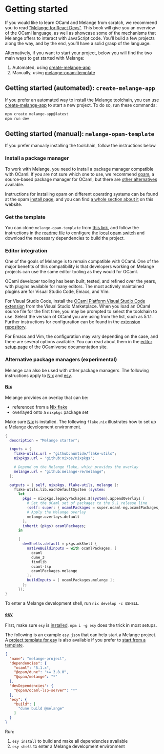 # Getting started

If you would like to learn OCaml and Melange from scratch, we recommend you to
read ["Melange for React Devs"](https://react-book.melange.re/). This book will
give you an overview of the OCaml language, as well as showcase some of the
mechanisms that Melange offers to interact with JavaScript code. You’ll build a
few projects along the way, and by the end, you’ll have a solid grasp of the
language.

Alternatively, if you want to start your project, below you will find the two
main ways to get started with Melange:
1. Automated, using
  [create-melange-app](https://github.com/dmmulroy/create-melange-app)
2. Manually, using
  [melange-opam-template](https://github.com/melange-re/melange-opam-template)

## Getting started (automated): `create-melange-app`

If you prefer an automated way to install the Melange toolchain, you can use
[create-melange-app](https://github.com/dmmulroy/create-melange-app) to start a
new project. To do so, run these commands:

```bash
npm create melange-app@latest
npm run dev
```

## Getting started (manual): `melange-opam-template`

If you prefer manually installing the toolchain, follow the instructions below.

### Install a package manager

To work with Melange, you need to install a package manager compatible with
OCaml. If you are not sure which one to use, we recommend
[opam](https://opam.ocaml.org/), a source-based package manager for OCaml, but
there are [other alternatives](#alternative-package-managers-experimental)
available.

Instructions for installing opam on different operating systems can be found at
the opam [install page](https://opam.ocaml.org/doc/Install.html), and you can
find [a whole section about it](package-management.md) on this website.

### Get the template

You can clone `melange-opam-template` from [this
link](https://github.com/melange-re/melange-opam-template/generate), and follow
the instructions in the [readme
file](https://github.com/melange-re/melange-opam-template/blob/main/README.md)
to configure the [local opam
switch](https://opam.ocaml.org/blog/opam-local-switches/) and download the
necessary dependencies to build the project.

### Editor integration

One of the goals of Melange is to remain compatible with OCaml. One of the major
benefits of this compatibility is that developers working on Melange projects
can use the same editor tooling as they would for OCaml.

OCaml developer tooling has been built, tested, and refined over the years, with
plugins available for many editors. The most actively maintained plugins are for
Visual Studio Code, Emacs, and Vim.

For Visual Studio Code, install the [OCaml Platform Visual Studio Code
extension](https://marketplace.visualstudio.com/items?itemName=ocamllabs.ocaml-platform)
from the Visual Studio Marketplace. When you load an OCaml source file for the
first time, you may be prompted to select the toolchain to use. Select the
version of OCaml you are using from the list, such as 5.1.1. Further
instructions for configuration can be found in the [extension
repository](https://github.com/ocamllabs/vscode-ocaml-platform#setting-up-the-extension-for-your-project).

For Emacs and Vim, the configuration may vary depending on the case, and there
are several options available. You can read about them in the [editor setup
page](http://ocamlverse.net/content/editor_setup.html) of the OCamlverse
documentation site.

### Alternative package managers (experimental)

Melange can also be used with other package managers. The following instructions
apply to [Nix](#nix) and [esy](#esy).

#### [Nix](https://nixos.org/)

Melange provides an overlay that can be:

- referenced from a [Nix flake](https://nixos.wiki/wiki/Flakes)
- overlayed onto a `nixpkgs` package set

Make sure [Nix](https://nixos.org/download.html) is installed. The following
`flake.nix` illustrates how to set up a Melange development environment.

```nix
{
  description = "Melange starter";

  inputs = {
    flake-utils.url = "github:numtide/flake-utils";
    nixpkgs.url = "github:nixos/nixpkgs";

    # Depend on the Melange flake, which provides the overlay
    melange.url = "github:melange-re/melange";
  };

  outputs = { self, nixpkgs, flake-utils, melange }:
    flake-utils.lib.eachDefaultSystem (system:
      let
        pkgs = nixpkgs.legacyPackages.${system}.appendOverlays [
          # Set the OCaml set of packages to the 5.1 release line
          (self: super: { ocamlPackages = super.ocaml-ng.ocamlPackages_5_1; })
          # Apply the Melange overlay
          melange.overlays.default
        ];
        inherit (pkgs) ocamlPackages;
      in

      {
        devShells.default = pkgs.mkShell {
          nativeBuildInputs = with ocamlPackages; [
            ocaml
            dune_3
            findlib
            ocaml-lsp
            ocamlPackages.melange
          ];
          buildInputs = [ ocamlPackages.melange ];
        };
      });
}
```

To enter a Melange development shell, run `nix develop -c $SHELL`.

#### [esy](https://esy.sh/)

First, make sure `esy` is
[installed](https://esy.sh/docs/getting-started#install-esy). `npm i -g
esy` does the trick in most setups.

The following is an example `esy.json` that can help start a Melange project. A
[project template for esy](https://github.com/melange-re/melange-esy-template)
is also available if you prefer to [start from a
template](https://github.com/melange-re/melange-esy-template/generate).

```json
{
  "name": "melange-project",
  "dependencies": {
    "ocaml": "5.1.x",
    "@opam/dune": ">= 3.8.0",
    "@opam/melange": "*"
  },
  "devDependencies": {
    "@opam/ocaml-lsp-server": "*"
  },
  "esy": {
    "build": [
      "dune build @melange"
    ]
  }
}
```

Run:

1. `esy install` to build and make all dependencies available
2. `esy shell` to enter a Melange development environment

